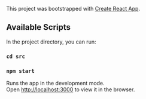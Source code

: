 This project was bootstrapped with [Create React App](https://github.com/facebook/create-react-app).

## Available Scripts

In the project directory, you can run:
### `cd src`
### `npm start`

Runs the app in the development mode.<br />
Open [http://localhost:3000](http://localhost:3000) to view it in the browser.

